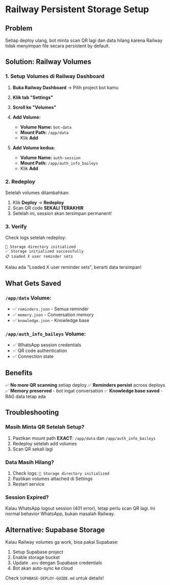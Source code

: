 # Railway Persistent Storage Setup

## Problem
Setiap deploy ulang, bot minta scan QR lagi dan data hilang karena Railway tidak menyimpan file secara persistent by default.

## Solution: Railway Volumes

### 1. Setup Volumes di Railway Dashboard

1. **Buka Railway Dashboard** → Pilih project bot kamu
2. **Klik tab "Settings"**
3. **Scroll ke "Volumes"**
4. **Add Volume:**
   - **Volume Name:** `bot-data`
   - **Mount Path:** `/app/data`
   - Klik **Add**

5. **Add Volume kedua:**
   - **Volume Name:** `auth-session`
   - **Mount Path:** `/app/auth_info_baileys`
   - Klik **Add**

### 2. Redeploy

Setelah volumes ditambahkan:
1. Klik **Deploy** → **Redeploy**
2. Scan QR code **SEKALI TERAKHIR**
3. Setelah ini, session akan tersimpan permanent!

### 3. Verify

Check logs setelah redeploy:
```
📁 Storage directory initialized
✅ Storage initialized successfully
📋 Loaded X user reminder sets
```

Kalau ada "Loaded X user reminder sets", berarti data tersimpan!

## What Gets Saved

### `/app/data` Volume:
- ✅ `reminders.json` - Semua reminder
- ✅ `memory.json` - Conversation memory
- ✅ `knowledge.json` - Knowledge base

### `/app/auth_info_baileys` Volume:
- ✅ WhatsApp session credentials
- ✅ QR code authentication
- ✅ Connection state

## Benefits

✅ **No more QR scanning** setiap deploy
✅ **Reminders persist** across deploys
✅ **Memory preserved** - bot ingat conversation
✅ **Knowledge base saved** - RAG data tetap ada

## Troubleshooting

### Masih Minta QR Setelah Setup?
1. Pastikan mount path **EXACT**: `/app/data` dan `/app/auth_info_baileys`
2. Redeploy setelah add volumes
3. Scan QR sekali lagi

### Data Masih Hilang?
1. Check logs: `📁 Storage directory initialized`
2. Pastikan volumes attached di Settings
3. Restart service

### Session Expired?
Kalau WhatsApp logout session (401 error), tetap perlu scan QR lagi. Ini normal behavior WhatsApp, bukan masalah Railway.

## Alternative: Supabase Storage

Kalau Railway volumes ga work, bisa pakai Supabase:
1. Setup Supabase project
2. Enable storage bucket
3. Update `.env` dengan Supabase credentials
4. Bot akan auto-sync ke cloud

Check `SUPABASE-DEPLOY-GUIDE.md` untuk details!
